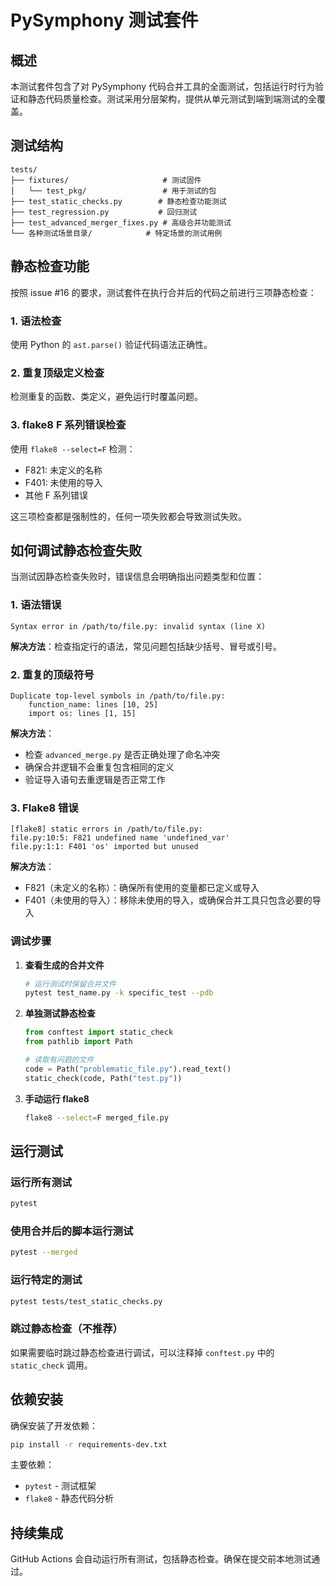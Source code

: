 # PySymphony 测试套件

## 概述

本测试套件包含了对 PySymphony 代码合并工具的全面测试，包括运行时行为验证和静态代码质量检查。测试采用分层架构，提供从单元测试到端到端测试的全覆盖。

## 测试结构

```
tests/
├── fixtures/                     # 测试固件
│   └── test_pkg/                 # 用于测试的包
├── test_static_checks.py        # 静态检查功能测试
├── test_regression.py           # 回归测试
├── test_advanced_merger_fixes.py # 高级合并功能测试
└── 各种测试场景目录/            # 特定场景的测试用例
```

## 静态检查功能

按照 issue #16 的要求，测试套件在执行合并后的代码之前进行三项静态检查：

### 1. 语法检查
使用 Python 的 `ast.parse()` 验证代码语法正确性。

### 2. 重复顶级定义检查
检测重复的函数、类定义，避免运行时覆盖问题。

### 3. flake8 F 系列错误检查
使用 `flake8 --select=F` 检测：
- F821: 未定义的名称
- F401: 未使用的导入
- 其他 F 系列错误

这三项检查都是强制性的，任何一项失败都会导致测试失败。

## 如何调试静态检查失败

当测试因静态检查失败时，错误信息会明确指出问题类型和位置：

### 1. 语法错误
```
Syntax error in /path/to/file.py: invalid syntax (line X)
```
**解决方法**：检查指定行的语法，常见问题包括缺少括号、冒号或引号。

### 2. 重复的顶级符号
```
Duplicate top-level symbols in /path/to/file.py:
    function_name: lines [10, 25]
    import os: lines [1, 15]
```
**解决方法**：
- 检查 `advanced_merge.py` 是否正确处理了命名冲突
- 确保合并逻辑不会重复包含相同的定义
- 验证导入语句去重逻辑是否正常工作

### 3. Flake8 错误
```
[flake8] static errors in /path/to/file.py:
file.py:10:5: F821 undefined name 'undefined_var'
file.py:1:1: F401 'os' imported but unused
```
**解决方法**：
- F821（未定义的名称）：确保所有使用的变量都已定义或导入
- F401（未使用的导入）：移除未使用的导入，或确保合并工具只包含必要的导入

### 调试步骤

1. **查看生成的合并文件**
   ```bash
   # 运行测试时保留合并文件
   pytest test_name.py -k specific_test --pdb
   ```

2. **单独测试静态检查**
   ```python
   from conftest import static_check
   from pathlib import Path
   
   # 读取有问题的文件
   code = Path("problematic_file.py").read_text()
   static_check(code, Path("test.py"))
   ```

3. **手动运行 flake8**
   ```bash
   flake8 --select=F merged_file.py
   ```

## 运行测试

### 运行所有测试
```bash
pytest
```

### 使用合并后的脚本运行测试
```bash
pytest --merged
```

### 运行特定的测试
```bash
pytest tests/test_static_checks.py
```

### 跳过静态检查（不推荐）
如果需要临时跳过静态检查进行调试，可以注释掉 `conftest.py` 中的 `static_check` 调用。

## 依赖安装

确保安装了开发依赖：
```bash
pip install -r requirements-dev.txt
```

主要依赖：
- `pytest` - 测试框架
- `flake8` - 静态代码分析

## 持续集成

GitHub Actions 会自动运行所有测试，包括静态检查。确保在提交前本地测试通过。